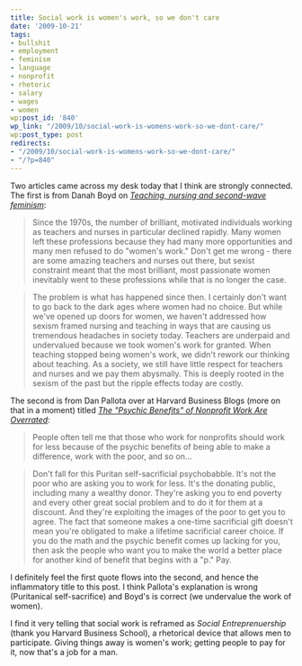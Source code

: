 ```yaml
---
title: Social work is women's work, so we don't care
date: '2009-10-21'
tags:
- bullshit
- employment
- feminism
- language
- nonprofit
- rhetoric
- salary
- wages
- women
wp:post_id: '840'
wp_link: "/2009/10/social-work-is-womens-work-so-we-dont-care/"
wp:post_type: post
redirects:
- "/2009/10/social-work-is-womens-work-so-we-dont-care/"
- "/?p=840"
---
```


Two articles came across my desk today that I think are strongly connected. The first is from Danah Boyd on [_Teaching, nursing and second-wave feminism_](http://www.zephoria.org/thoughts/archives/2009/10/19/teaching_nursin.html):

> Since the 1970s, the number of brilliant, motivated individuals working as teachers and nurses in particular declined rapidly. Many women left these professions because they had many more opportunities and many men refused to do "women's work." Don't get me wrong - there are some amazing teachers and nurses out there, but sexist constraint meant that the most brilliant, most passionate women inevitably went to these professions while that is no longer the case.

>

> The problem is what has happened since then. I certainly don't want to go back to the dark ages where women had no choice. But while we've opened up doors for women, we haven't addressed how sexism framed nursing and teaching in ways that are causing us tremendous headaches in society today. Teachers are underpaid and undervalued because we took women's work for granted. When teaching stopped being women's work, we didn't rework our thinking about teaching. As a society, we still have little respect for teachers and nurses and we pay them abysmally. This is deeply rooted in the sexism of the past but the ripple effects today are costly.

The second is from Dan Pallota over at Harvard Business Blogs (more on that in a moment) titled [_The "Psychic Benefits" of Nonprofit Work Are Overrated_](http://blogs.harvardbusiness.org/pallotta/2009/10/show-me-the-money-why-psychic.html):

> People often tell me that those who work for nonprofits should work for less because of the psychic benefits of being able to make a difference, work with the poor, and so on...

>

> Don't fall for this Puritan self-sacrificial psychobabble. It's not the poor who are asking you to work for less. It's the donating public, including many a wealthy donor. They're asking you to end poverty and every other great social problem and to do it for them at a discount. And they're exploiting the images of the poor to get you to agree. The fact that someone makes a one-time sacrificial gift doesn't mean you're obligated to make a lifetime sacrificial career choice. If you do the math and the psychic benefit comes up lacking for you, then ask the people who want you to make the world a better place for another kind of benefit that begins with a "p." Pay.

I definitely feel the first quote flows into the second, and hence the inflammatory title to this post. I think Pallota's explanation is wrong (Puritanical self-sacrifice) and Boyd's is correct (we undervalue the work of women).

I find it very telling that social work is reframed as _Social Entreprenuership_ (thank you Harvard Business School), a rhetorical device that allows men to participate. Giving things away is women's work; getting people to pay for it, now that's a job for a man.
